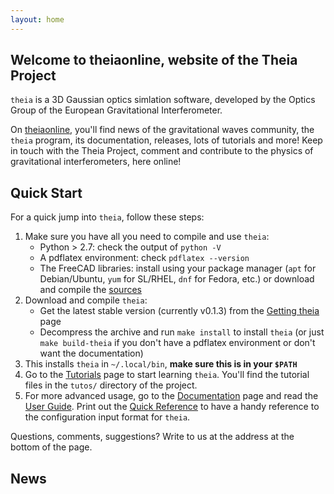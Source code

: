```yaml
---
layout: home
---
```



## Welcome to theiaonline, website of the Theia Project

`theia` is a 3D Gaussian optics simlation software, developed by the Optics Group of the European Gravitational Interferometer.

On [theiaonline](./index.html), you'll find news of the gravitational waves community, the `theia` program, its documentation, releases, lots of tutorials and more! Keep in touch with the Theia Project, comment and contribute to the physics of gravitational interferometers, here online!

## Quick Start

For a quick jump into `theia`, follow these steps:

1. Make sure you have all you need to compile and use `theia`:
    * Python > 2.7: check the output of `python -V`
    * A pdflatex environment: check `pdflatex --version`
    * The FreeCAD libraries: install using your package manager (`apt` for Debian/Ubuntu, `yum` for SL/RHEL, `dnf` for Fedora, etc.) or download and compile the [sources](https://www.freecadweb.org/wiki/index.php?title=Download)
2. Download and compile `theia`:
    * Get the latest stable version (currently v0.1.3) from the [Getting theia](releases/) page
    * Decompress the archive and run `make install` to install `theia` (or just `make build-theia` if you don't have a pdflatex environment or don't want the documentation)
3. This installs `theia` in `~/.local/bin`, **make sure this is in your `$PATH`**
4. Go to the [Tutorials](tutos/) page to start learning `theia`. You'll find the tutorial files in the `tutos/` directory of the project.
5. For more advanced usage, go to the [Documentation](docs/) page and read the [User Guide](docs/userguide.pdf). Print out the [Quick Reference](docs/quickref.pdf) to have a handy reference to the configuration input format for `theia`.


Questions, comments, suggestions? Write to us at the address at the bottom of the page.

## News
